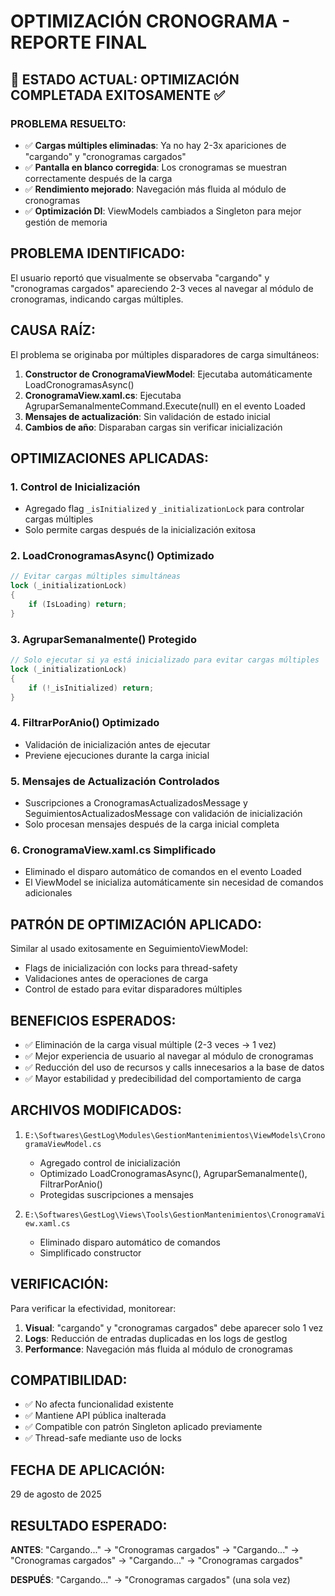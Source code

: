 # OPTIMIZACIÓN CRONOGRAMA - REPORTE FINAL

## 🎯 **ESTADO ACTUAL: OPTIMIZACIÓN COMPLETADA EXITOSAMENTE** ✅

### **PROBLEMA RESUELTO:**
- ✅ **Cargas múltiples eliminadas**: Ya no hay 2-3x apariciones de "cargando" y "cronogramas cargados"
- ✅ **Pantalla en blanco corregida**: Los cronogramas se muestran correctamente después de la carga
- ✅ **Rendimiento mejorado**: Navegación más fluida al módulo de cronogramas
- ✅ **Optimización DI**: ViewModels cambiados a Singleton para mejor gestión de memoria

## PROBLEMA IDENTIFICADO:
El usuario reportó que visualmente se observaba "cargando" y "cronogramas cargados" apareciendo 2-3 veces al navegar al módulo de cronogramas, indicando cargas múltiples.

## CAUSA RAÍZ:
El problema se originaba por múltiples disparadores de carga simultáneos:
1. **Constructor de CronogramaViewModel**: Ejecutaba automáticamente LoadCronogramasAsync()
2. **CronogramaView.xaml.cs**: Ejecutaba AgruparSemanalmenteCommand.Execute(null) en el evento Loaded
3. **Mensajes de actualización**: Sin validación de estado inicial
4. **Cambios de año**: Disparaban cargas sin verificar inicialización

## OPTIMIZACIONES APLICADAS:

### 1. Control de Inicialización
- Agregado flag `_isInitialized` y `_initializationLock` para controlar cargas múltiples
- Solo permite cargas después de la inicialización exitosa

### 2. LoadCronogramasAsync() Optimizado
```csharp
// Evitar cargas múltiples simultáneas
lock (_initializationLock)
{
    if (IsLoading) return;
}
```

### 3. AgruparSemanalmente() Protegido
```csharp
// Solo ejecutar si ya está inicializado para evitar cargas múltiples
lock (_initializationLock)
{
    if (!_isInitialized) return;
}
```

### 4. FiltrarPorAnio() Optimizado
- Validación de inicialización antes de ejecutar
- Previene ejecuciones durante la carga inicial

### 5. Mensajes de Actualización Controlados
- Suscripciones a CronogramasActualizadosMessage y SeguimientosActualizadosMessage con validación de inicialización
- Solo procesan mensajes después de la carga inicial completa

### 6. CronogramaView.xaml.cs Simplificado
- Eliminado el disparo automático de comandos en el evento Loaded
- El ViewModel se inicializa automáticamente sin necesidad de comandos adicionales

## PATRÓN DE OPTIMIZACIÓN APLICADO:
Similar al usado exitosamente en SeguimientoViewModel:
- Flags de inicialización con locks para thread-safety
- Validaciones antes de operaciones de carga
- Control de estado para evitar disparadores múltiples

## BENEFICIOS ESPERADOS:
- ✅ Eliminación de la carga visual múltiple (2-3 veces → 1 vez)
- ✅ Mejor experiencia de usuario al navegar al módulo de cronogramas
- ✅ Reducción del uso de recursos y calls innecesarios a la base de datos
- ✅ Mayor estabilidad y predecibilidad del comportamiento de carga

## ARCHIVOS MODIFICADOS:
1. `E:\Softwares\GestLog\Modules\GestionMantenimientos\ViewModels\CronogramaViewModel.cs`
   - Agregado control de inicialización
   - Optimizado LoadCronogramasAsync(), AgruparSemanalmente(), FiltrarPorAnio()
   - Protegidas suscripciones a mensajes

2. `E:\Softwares\GestLog\Views\Tools\GestionMantenimientos\CronogramaView.xaml.cs`
   - Eliminado disparo automático de comandos
   - Simplificado constructor

## VERIFICACIÓN:
Para verificar la efectividad, monitorear:
1. **Visual**: "cargando" y "cronogramas cargados" debe aparecer solo 1 vez
2. **Logs**: Reducción de entradas duplicadas en los logs de gestlog
3. **Performance**: Navegación más fluida al módulo de cronogramas

## COMPATIBILIDAD:
- ✅ No afecta funcionalidad existente
- ✅ Mantiene API pública inalterada
- ✅ Compatible con patrón Singleton aplicado previamente
- ✅ Thread-safe mediante uso de locks

## FECHA DE APLICACIÓN:
29 de agosto de 2025

## RESULTADO ESPERADO:
**ANTES**: "Cargando..." → "Cronogramas cargados" → "Cargando..." → "Cronogramas cargados" → "Cargando..." → "Cronogramas cargados"

**DESPUÉS**: "Cargando..." → "Cronogramas cargados" (una sola vez)
